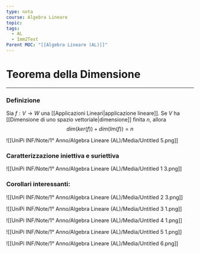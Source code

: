 ```yaml
---
type: nota
course: Algebra Lineare
topic: 
tags:
  - AL
  - Imm2Text
Parent MOC: "[[Algebra Lineare (AL)]]"
---
```


# Teorema della Dimensione
---

### Definizione
Sia $f : V \rightarrow W$ una [[Applicazioni Lineari|applicazione lineare]]. Se $V$ ha [[Dimensione di uno spazio vettoriale|dimensione]] finita $n$, allora
$$
dim(ker(f)) + dim(Im(f)) =n
$$

![[UniPi INF/Note/1° Anno/Algebra Lineare (AL)/Media/Untitled 5.png]]

### Caratterizzazione iniettiva e suriettiva

![[UniPi INF/Note/1° Anno/Algebra Lineare (AL)/Media/Untitled 1 3.png]]

### Corollari interessanti:

![[UniPi INF/Note/1° Anno/Algebra Lineare (AL)/Media/Untitled 2 3.png]]

![[UniPi INF/Note/1° Anno/Algebra Lineare (AL)/Media/Untitled 3 1.png]]

![[UniPi INF/Note/1° Anno/Algebra Lineare (AL)/Media/Untitled 4 1.png]]

![[UniPi INF/Note/1° Anno/Algebra Lineare (AL)/Media/Untitled 5 1.png]]

![[UniPi INF/Note/1° Anno/Algebra Lineare (AL)/Media/Untitled 6.png]]

